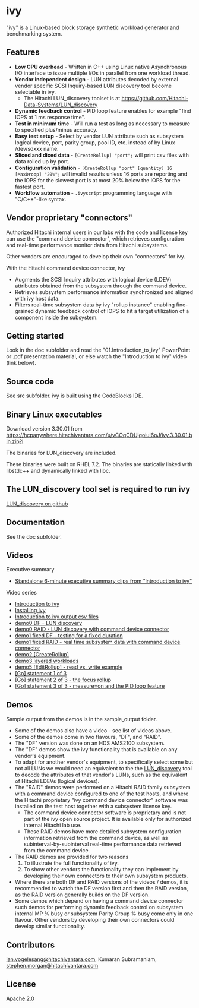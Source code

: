 # ivy

"ivy" is a Linux-based block storage synthetic workload generator and benchmarking system.

## Features

* **Low CPU overhead** - Written in C++ using Linux native Asynchronous I/O interface to issue multiple I/Os in parallel from one workload thread.
* **Vendor independent design** - LUN attributes decoded by external vendor specific SCSI Inquiry-based LUN discovery tool become selectable in ivy.
  * The Hitachi LUN_discovery toolset is at https://github.com/Hitachi-Data-Systems/LUN_discovery
* **Dynamic feedback control** - PID loop feature enables for example "find IOPS at 1 ms response time".
* **Test in minimum time** - Will run a test as long as necessary to measure to specified plus/minus accuracy.
* **Easy test setup** - Select by vendor LUN attribute such as subsystem logical device, port, parity group, pool ID, etc. instead of by Linux /dev/sdxxx name.
* **Sliced and diced data** - `[CreateRollup] "port";` will print csv files with data rolled up by port.
* **Configuration validation** - `[CreateRollup "port" [quantity] 16 [MaxDroop] "20%";` will invalid results unless 16 ports are reporting and the IOPS for the slowest port is at most 20% below the IOPS for the fastest port.
* **Workflow automation** - `.ivyscript` programming language with "C/C++"-like syntax.

## Vendor proprietary "connectors"

Authorized Hitachi internal users in our labs with the code and license key can use the "command device connector", which retrieves configuration and real-time performance monitor data from Hitachi subsystems.

Other vendors are encouraged to develop their own "connectors" for ivy.

With the Hitachi command device connector, ivy

* Augments the SCSI Inquiry attributes with logical device (LDEV) attributes obtained from the subsystem through the command device.
* Retrieves subsystem performance information synchronized and aligned with ivy host data.
* Filters real-time subsystem data by ivy "rollup instance" enabling fine-grained dynamic feedback control of IOPS to hit a target utilization of a component inside the subsystem.

## Getting started
Look in the doc subfolder and read the "01.Introduction_to_ivy" PowerPoint or .pdf presentation material, or else watch the "Introduction to ivy" video (link below).

## Source code
See src subfolder.  ivy is built using the CodeBlocks IDE.

## Binary Linux executables
Download version 3.30.01 from https://hcpanywhere.hitachivantara.com/u/vCOqCDUjqoiuI6oJ/ivy.3.30.01.bin.zip?l

The binaries for LUN_discovery are included.

These binaries were built on RHEL 7.2.  The binaries are statically linked with libstdc++ and dynamically linked with libc.

## The LUN_discovery tool set is required to run ivy
[LUN_discovery on github](https://github.com/Hitachi-Data-Systems/LUN_discovery)

## Documentation
See the doc subfolder.

## Videos

Executive summary
* [Standalone 6-minute executive summary clips from "introduction to ivy"](https://youtu.be/l5-lSqleP4s)

Video series
* [Introduction to ivy](https://www.youtube.com/watch?v=VsBsz83Pl28&list=PLHmnN_gEh0ZzK8KqOXfWqdVsEjuaqjpu8&index=1)
* [Installing ivy](https://www.youtube.com/watch?v=0AqzXsEbCJM&list=PLHmnN_gEh0ZzK8KqOXfWqdVsEjuaqjpu8&index=2)
* [Introduction to ivy output csv files](https://www.youtube.com/watch?v=WNVJccfrhrg&list=PLHmnN_gEh0ZzK8KqOXfWqdVsEjuaqjpu8&index=3)
* [demo0 DF - LUN discovery](https://www.youtube.com/watch?v=75Z3hwDI42A&list=PLHmnN_gEh0ZzK8KqOXfWqdVsEjuaqjpu8&index=4)
* [demo0 RAID - LUN discovery with command device connector](https://www.youtube.com/watch?v=ZQDe6nHBPV8&list=PLHmnN_gEh0ZzK8KqOXfWqdVsEjuaqjpu8&index=5)
* [demo1 fixed DF - testing for a fixed duration](https://www.youtube.com/watch?v=l-Lpj4h-9iI&list=PLHmnN_gEh0ZzK8KqOXfWqdVsEjuaqjpu8&index=6)
* [demo1 fixed RAID - real time subsystem data with command device connector](https://www.youtube.com/watch?v=Gk7DDY0JI04&list=PLHmnN_gEh0ZzK8KqOXfWqdVsEjuaqjpu8&index=7)
* [demo2 \[CreateRollup\]](https://www.youtube.com/watch?v=TOQzbdRm8do&list=PLHmnN_gEh0ZzK8KqOXfWqdVsEjuaqjpu8&index=8)
* [demo3 layered workloads](https://www.youtube.com/watch?v=gOIYZ81m-Bo&list=PLHmnN_gEh0ZzK8KqOXfWqdVsEjuaqjpu8&index=9)
* [demo5 \[EditRollup\] - read vs. write example](https://www.youtube.com/watch?v=hzF2MKhhd0k&list=PLHmnN_gEh0ZzK8KqOXfWqdVsEjuaqjpu8&index=10)
* [\[Go\] statement 1 of 3](https://www.youtube.com/watch?v=3bAn5pFKS4I&list=PLHmnN_gEh0ZzK8KqOXfWqdVsEjuaqjpu8&index=11)
* [\[Go\] statement 2 of 3 - the focus rollup](https://www.youtube.com/watch?v=_nT25ieZWzI&list=PLHmnN_gEh0ZzK8KqOXfWqdVsEjuaqjpu8&index=12)
* [\[Go\] statement 3 of 3 - measure=on and the PID loop feature](https://www.youtube.com/watch?v=QZ6aqLtKPEg&list=PLHmnN_gEh0ZzK8KqOXfWqdVsEjuaqjpu8&index=13)

## Demos
Sample output from the demos is in the sample_output folder.
* Some of the demos also have a video - see list of videos above.
* Some of the demos come in two flavours, "DF", and "RAID".
* The "DF" version was done on an HDS AMS2100 subsystem.
 * The "DF" demos show the ivy functionality that is available on any vendor's equipment.
 * To adapt for another vendor's equipment, to specifically select some but not all LUNs we would need an equivalent to the the [LUN_discovery](https://github.com/Hitachi-Data-Systems/LUN_discovery) tool to decode the attributes of that vendor's LUNs, such as the equivalent of Hitachi LDEVs (logical devices).
* The "RAID" demos were performed on a Hitachi RAID family subsystem with a command device configured to one of the test hosts, and where the Hitachi proprietary "ivy command device connector" software was installed on the test host together with a subsystem license key.
  * The command device connector software is proprietary and is not part of the ivy open source project.  It is available only for authorized internal Hitachi lab use.
  * These RAID demos have more detailed subsystem configuration information retrieved from the command device, as well as subinterval-by-subinterval real-time performance data retrieved from the command device.
* The RAID demos are provided for two reasons
  1. To illustrate the full functionality of ivy.
  2. To show other vendors the functionality they can implement by developing their own connectors to their own subsystem products.
* Where there are both DF and RAID versions of the videos / demos, it is recommended to watch the DF version first and then the RAID version, as the RAID version generally builds on the DF version.
* Some demos which depend on having a command device connector such demos for performing dynamic feedback control on subsystem internal MP % busy or subsystem Parity Group % busy come only in one flavour.  Other vendors by developing their own connectors could develop similar functionality.

## Contributors

ian.vogelesang@hitachivantara.com, Kumaran Subramaniam, stephen.morgan@hitachivantara.com

## License

[Apache 2.0](http://www.apache.org/licenses/LICENSE-2.0)


